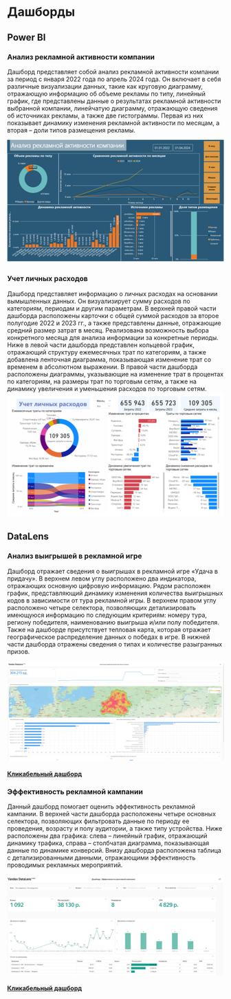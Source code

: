 # Дашборды

## Power BI

### Анализ рекламной активности компании
Дашборд представляет собой анализ рекламной активности компании за период с января 2022 года по апрель 2024 года. Он включает в себя различные визуализации данных, такие как круговую диаграмму, отражающую информацию об объеме рекламы по типу, линейный график, где представлены данные о результатах рекламной активности выбранной компании, линейчатую диаграмму, отражающую сведения об источниках рекламы, а также две гистограммы. Первая из них показывает динамику изменения рекламной активности по месяцам, а вторая – доли типов размещения рекламы.

![Caption](images/Анализ_рекламной_активности_компании.png)


### Учет личных расходов
Дашборд представляет информацию о личных расходах на основании вымышленных данных. Он визуализирует сумму расходов по категориям, периодам и другим параметрам. В верхней правой части дашборда расположены карточки с общей суммой расходов за второе полугодие 2022 и 2023 гг., а также представлены данные, отражающие средний размер затрат в месяц. Реализована возможность выбора конкретного месяца для анализа информации за конкретные периоды. Ниже в левой части дашборда представлен кольцевой график, отражающий структуру ежемесячных трат по категориям, а также добавлена ленточная диаграмма, показывающая изменение трат со временем в абсолютном выражении. В правой части дашборда расположены диаграммы, указывающие на изменение трат в процентах по категориям, на размеры трат по торговым сетям, а также на динамику увеличения и уменьшения расходов по торговым сетям.
![Caption](/images/Учет_личных_расходов.png)


## DataLens

### Анализ выигрышей в рекламной игре
Дашборд отражает сведения о выигрышах в рекламной игре «Удача в придачу». В верхнем левом углу расположено два индикатора, отражающих основную цифровую информацию. Рядом расположен график, представляющий динамику изменения количества выигрышных кодов в зависимости от тура рекламной игры. В верхнем правом углу расположено четыре селектора, позволяющих детализировать имеющуюся информацию по следующим критериям: номеру тура, региону победителя, наименованию выигрыша и/или полу победителя. Также на дашборде присутствует тепловая карта, которая отражает географическое распределение данных о победах в игре. В нижней части дашборда отражены сведения о типах и количестве разыгранных призов.

![Caption](/images/Анализ_выигрышей_рекламной_игры.jpg)
#### [Кликабельный дашборд](https://datalens.yandex/u0sl1z7wp4qsi)

### Эффективность рекламной кампании
Данный дашборд помогает оценить эффективность рекламной кампании. В верхней части дашборда расположены четыре основных селектора, позволяющих фильтровать данные по периоду ее проведения, возрасту и полу аудитории, а также типу устройства. Ниже расположены два графика: слева – линейный график, отражающий динамику трафика, справа – столбчатая диаграмма, показывающая данные по динамике конверсий. Внизу дашборда расположена таблица с детализированными данными, отражающими эффективность проводимых рекламных мероприятий.


![Caption](/images/Эффективность_рекламной_компании.jpg)
#### [Кликабельный дашборд](https://datalens.yandex/d06cfidugspo0)

